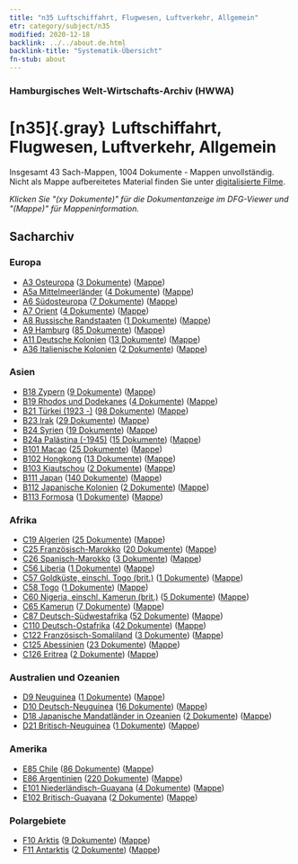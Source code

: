 ```yaml
---
title: "n35 Luftschiffahrt, Flugwesen, Luftverkehr, Allgemein"
etr: category/subject/n35
modified: 2020-12-18
backlink: ../../about.de.html
backlink-title: "Systematik-Übersicht"
fn-stub: about
---
```


### Hamburgisches Welt-Wirtschafts-Archiv (HWWA)
# [n35]{.gray}&#8201; Luftschiffahrt, Flugwesen, Luftverkehr, Allgemein&#160; 




Insgesamt 43 Sach-Mappen, 1004 Dokumente - Mappen unvollständig.
Nicht als Mappe aufbereitetes Material finden Sie unter [digitalisierte Filme](/film/h1_sh).

_Klicken Sie "(xy Dokumente)" für die Dokumentanzeige im DFG-Viewer und "(Mappe)" für Mappeninformation._

## Sacharchiv




### Europa

- [A3 Osteuropa](../../../geo/about.de.html#A3) (<a href="https://dfg-viewer.de/show/?tx_dlf[id]=https://pm20.zbw.eu/mets/sh/1408xx/140896/1456xx/145681/public.mets.de.xml" target="_blank">3 Dokumente</a>) ([Mappe](http://purl.org/pressemappe20/folder/sh/140896,145681))
- [A5a Mittelmeerländer](../../../geo/about.de.html#A5a) (<a href="https://dfg-viewer.de/show/?tx_dlf[id]=https://pm20.zbw.eu/mets/sh/1408xx/140899/1456xx/145681/public.mets.de.xml" target="_blank">4 Dokumente</a>) ([Mappe](http://purl.org/pressemappe20/folder/sh/140899,145681))
- [A6 Südosteuropa](../../../geo/about.de.html#A6) (<a href="https://dfg-viewer.de/show/?tx_dlf[id]=https://pm20.zbw.eu/mets/sh/1409xx/140900/1456xx/145681/public.mets.de.xml" target="_blank">7 Dokumente</a>) ([Mappe](http://purl.org/pressemappe20/folder/sh/140900,145681))
- [A7 Orient](../../../geo/about.de.html#A7) (<a href="https://dfg-viewer.de/show/?tx_dlf[id]=https://pm20.zbw.eu/mets/sh/1409xx/140902/1456xx/145681/public.mets.de.xml" target="_blank">4 Dokumente</a>) ([Mappe](http://purl.org/pressemappe20/folder/sh/140902,145681))
- [A8 Russische Randstaaten](../../../geo/about.de.html#A8) (<a href="https://dfg-viewer.de/show/?tx_dlf[id]=https://pm20.zbw.eu/mets/sh/1409xx/140904/1456xx/145681/public.mets.de.xml" target="_blank">1 Dokumente</a>) ([Mappe](http://purl.org/pressemappe20/folder/sh/140904,145681))
- [A9 Hamburg](../../../geo/about.de.html#A9) (<a href="https://dfg-viewer.de/show/?tx_dlf[id]=https://pm20.zbw.eu/mets/sh/1409xx/140905/1456xx/145681/public.mets.de.xml" target="_blank">85 Dokumente</a>) ([Mappe](http://purl.org/pressemappe20/folder/sh/140905,145681))
- [A11 Deutsche Kolonien](../../../geo/about.de.html#A11) (<a href="https://dfg-viewer.de/show/?tx_dlf[id]=https://pm20.zbw.eu/mets/sh/1409xx/140960/1456xx/145681/public.mets.de.xml" target="_blank">13 Dokumente</a>) ([Mappe](http://purl.org/pressemappe20/folder/sh/140960,145681))
- [A36 Italienische Kolonien](../../../geo/about.de.html#A36) (<a href="https://dfg-viewer.de/show/?tx_dlf[id]=https://pm20.zbw.eu/mets/sh/1410xx/141012/1456xx/145681/public.mets.de.xml" target="_blank">2 Dokumente</a>) ([Mappe](http://purl.org/pressemappe20/folder/sh/141012,145681))

### Asien

- [B18 Zypern](../../../geo/about.de.html#B18) (<a href="https://dfg-viewer.de/show/?tx_dlf[id]=https://pm20.zbw.eu/mets/sh/1410xx/141079/1456xx/145681/public.mets.de.xml" target="_blank">9 Dokumente</a>) ([Mappe](http://purl.org/pressemappe20/folder/sh/141079,145681))
- [B19 Rhodos und Dodekanes](../../../geo/about.de.html#B19) (<a href="https://dfg-viewer.de/show/?tx_dlf[id]=https://pm20.zbw.eu/mets/sh/1411xx/141106/1456xx/145681/public.mets.de.xml" target="_blank">4 Dokumente</a>) ([Mappe](http://purl.org/pressemappe20/folder/sh/141106,145681))
- [B21 Türkei (1923 -)](../../../geo/about.de.html#B21) (<a href="https://dfg-viewer.de/show/?tx_dlf[id]=https://pm20.zbw.eu/mets/sh/1411xx/141111/1456xx/145681/public.mets.de.xml" target="_blank">98 Dokumente</a>) ([Mappe](http://purl.org/pressemappe20/folder/sh/141111,145681))
- [B23 Irak](../../../geo/about.de.html#B23) (<a href="https://dfg-viewer.de/show/?tx_dlf[id]=https://pm20.zbw.eu/mets/sh/1411xx/141113/1456xx/145681/public.mets.de.xml" target="_blank">29 Dokumente</a>) ([Mappe](http://purl.org/pressemappe20/folder/sh/141113,145681))
- [B24 Syrien](../../../geo/about.de.html#B24) (<a href="https://dfg-viewer.de/show/?tx_dlf[id]=https://pm20.zbw.eu/mets/sh/1411xx/141114/1456xx/145681/public.mets.de.xml" target="_blank">19 Dokumente</a>) ([Mappe](http://purl.org/pressemappe20/folder/sh/141114,145681))
- [B24a Palästina (-1945)](../../../geo/about.de.html#B24a) (<a href="https://dfg-viewer.de/show/?tx_dlf[id]=https://pm20.zbw.eu/mets/sh/1411xx/141115/1456xx/145681/public.mets.de.xml" target="_blank">15 Dokumente</a>) ([Mappe](http://purl.org/pressemappe20/folder/sh/141115,145681))
- [B101 Macao](../../../geo/about.de.html#B101) (<a href="https://dfg-viewer.de/show/?tx_dlf[id]=https://pm20.zbw.eu/mets/sh/1412xx/141267/1456xx/145681/public.mets.de.xml" target="_blank">25 Dokumente</a>) ([Mappe](http://purl.org/pressemappe20/folder/sh/141267,145681))
- [B102 Hongkong](../../../geo/about.de.html#B102) (<a href="https://dfg-viewer.de/show/?tx_dlf[id]=https://pm20.zbw.eu/mets/sh/1412xx/141268/1456xx/145681/public.mets.de.xml" target="_blank">13 Dokumente</a>) ([Mappe](http://purl.org/pressemappe20/folder/sh/141268,145681))
- [B103 Kiautschou](../../../geo/about.de.html#B103) (<a href="https://dfg-viewer.de/show/?tx_dlf[id]=https://pm20.zbw.eu/mets/sh/1261xx/126163/1456xx/145681/public.mets.de.xml" target="_blank">2 Dokumente</a>) ([Mappe](http://purl.org/pressemappe20/folder/sh/126163,145681))
- [B111 Japan](../../../geo/about.de.html#B111) (<a href="https://dfg-viewer.de/show/?tx_dlf[id]=https://pm20.zbw.eu/mets/sh/1412xx/141272/1456xx/145681/public.mets.de.xml" target="_blank">140 Dokumente</a>) ([Mappe](http://purl.org/pressemappe20/folder/sh/141272,145681))
- [B112 Japanische Kolonien](../../../geo/about.de.html#B112) (<a href="https://dfg-viewer.de/show/?tx_dlf[id]=https://pm20.zbw.eu/mets/sh/1412xx/141273/1456xx/145681/public.mets.de.xml" target="_blank">2 Dokumente</a>) ([Mappe](http://purl.org/pressemappe20/folder/sh/141273,145681))
- [B113 Formosa](../../../geo/about.de.html#B113) (<a href="https://dfg-viewer.de/show/?tx_dlf[id]=https://pm20.zbw.eu/mets/sh/1412xx/141274/1456xx/145681/public.mets.de.xml" target="_blank">1 Dokumente</a>) ([Mappe](http://purl.org/pressemappe20/folder/sh/141274,145681))

### Afrika

- [C19 Algerien](../../../geo/about.de.html#C19) (<a href="https://dfg-viewer.de/show/?tx_dlf[id]=https://pm20.zbw.eu/mets/sh/1413xx/141354/1456xx/145681/public.mets.de.xml" target="_blank">25 Dokumente</a>) ([Mappe](http://purl.org/pressemappe20/folder/sh/141354,145681))
- [C25 Französisch-Marokko](../../../geo/about.de.html#C25) (<a href="https://dfg-viewer.de/show/?tx_dlf[id]=https://pm20.zbw.eu/mets/sh/1413xx/141358/1456xx/145681/public.mets.de.xml" target="_blank">20 Dokumente</a>) ([Mappe](http://purl.org/pressemappe20/folder/sh/141358,145681))
- [C26 Spanisch-Marokko](../../../geo/about.de.html#C26) (<a href="https://dfg-viewer.de/show/?tx_dlf[id]=https://pm20.zbw.eu/mets/sh/1413xx/141359/1456xx/145681/public.mets.de.xml" target="_blank">3 Dokumente</a>) ([Mappe](http://purl.org/pressemappe20/folder/sh/141359,145681))
- [C56 Liberia](../../../geo/about.de.html#C56) (<a href="https://dfg-viewer.de/show/?tx_dlf[id]=https://pm20.zbw.eu/mets/sh/1414xx/141405/1456xx/145681/public.mets.de.xml" target="_blank">1 Dokumente</a>) ([Mappe](http://purl.org/pressemappe20/folder/sh/141405,145681))
- [C57 Goldküste, einschl. Togo (brit.)](../../../geo/about.de.html#C57) (<a href="https://dfg-viewer.de/show/?tx_dlf[id]=https://pm20.zbw.eu/mets/sh/1414xx/141406/1456xx/145681/public.mets.de.xml" target="_blank">1 Dokumente</a>) ([Mappe](http://purl.org/pressemappe20/folder/sh/141406,145681))
- [C58 Togo](../../../geo/about.de.html#C58) (<a href="https://dfg-viewer.de/show/?tx_dlf[id]=https://pm20.zbw.eu/mets/sh/1414xx/141408/1456xx/145681/public.mets.de.xml" target="_blank">1 Dokumente</a>) ([Mappe](http://purl.org/pressemappe20/folder/sh/141408,145681))
- [C60 Nigeria, einschl. Kamerun (brit.)](../../../geo/about.de.html#C60) (<a href="https://dfg-viewer.de/show/?tx_dlf[id]=https://pm20.zbw.eu/mets/sh/1414xx/141409/1456xx/145681/public.mets.de.xml" target="_blank">5 Dokumente</a>) ([Mappe](http://purl.org/pressemappe20/folder/sh/141409,145681))
- [C65 Kamerun](../../../geo/about.de.html#C65) (<a href="https://dfg-viewer.de/show/?tx_dlf[id]=https://pm20.zbw.eu/mets/sh/1414xx/141410/1456xx/145681/public.mets.de.xml" target="_blank">7 Dokumente</a>) ([Mappe](http://purl.org/pressemappe20/folder/sh/141410,145681))
- [C87 Deutsch-Südwestafrika](../../../geo/about.de.html#C87) (<a href="https://dfg-viewer.de/show/?tx_dlf[id]=https://pm20.zbw.eu/mets/sh/1414xx/141450/1456xx/145681/public.mets.de.xml" target="_blank">52 Dokumente</a>) ([Mappe](http://purl.org/pressemappe20/folder/sh/141450,145681))
- [C110 Deutsch-Ostafrika](../../../geo/about.de.html#C110) (<a href="https://dfg-viewer.de/show/?tx_dlf[id]=https://pm20.zbw.eu/mets/sh/1414xx/141471/1456xx/145681/public.mets.de.xml" target="_blank">42 Dokumente</a>) ([Mappe](http://purl.org/pressemappe20/folder/sh/141471,145681))
- [C122 Französisch-Somaliland](../../../geo/about.de.html#C122) (<a href="https://dfg-viewer.de/show/?tx_dlf[id]=https://pm20.zbw.eu/mets/sh/1414xx/141479/1456xx/145681/public.mets.de.xml" target="_blank">3 Dokumente</a>) ([Mappe](http://purl.org/pressemappe20/folder/sh/141479,145681))
- [C125 Abessinien](../../../geo/about.de.html#C125) (<a href="https://dfg-viewer.de/show/?tx_dlf[id]=https://pm20.zbw.eu/mets/sh/1414xx/141482/1456xx/145681/public.mets.de.xml" target="_blank">23 Dokumente</a>) ([Mappe](http://purl.org/pressemappe20/folder/sh/141482,145681))
- [C126 Eritrea](../../../geo/about.de.html#C126) (<a href="https://dfg-viewer.de/show/?tx_dlf[id]=https://pm20.zbw.eu/mets/sh/1414xx/141483/1456xx/145681/public.mets.de.xml" target="_blank">2 Dokumente</a>) ([Mappe](http://purl.org/pressemappe20/folder/sh/141483,145681))

### Australien und Ozeanien

- [D9 Neuguinea](../../../geo/about.de.html#D9) (<a href="https://dfg-viewer.de/show/?tx_dlf[id]=https://pm20.zbw.eu/mets/sh/1416xx/141600/1456xx/145681/public.mets.de.xml" target="_blank">1 Dokumente</a>) ([Mappe](http://purl.org/pressemappe20/folder/sh/141600,145681))
- [D10 Deutsch-Neuguinea](../../../geo/about.de.html#D10) (<a href="https://dfg-viewer.de/show/?tx_dlf[id]=https://pm20.zbw.eu/mets/sh/1416xx/141601/1456xx/145681/public.mets.de.xml" target="_blank">16 Dokumente</a>) ([Mappe](http://purl.org/pressemappe20/folder/sh/141601,145681))
- [D18 Japanische Mandatländer in Ozeanien](../../../geo/about.de.html#D18) (<a href="https://dfg-viewer.de/show/?tx_dlf[id]=https://pm20.zbw.eu/mets/sh/1416xx/141618/1456xx/145681/public.mets.de.xml" target="_blank">2 Dokumente</a>) ([Mappe](http://purl.org/pressemappe20/folder/sh/141618,145681))
- [D21 Britisch-Neuguinea](../../../geo/about.de.html#D21) (<a href="https://dfg-viewer.de/show/?tx_dlf[id]=https://pm20.zbw.eu/mets/sh/1416xx/141620/1456xx/145681/public.mets.de.xml" target="_blank">1 Dokumente</a>) ([Mappe](http://purl.org/pressemappe20/folder/sh/141620,145681))

### Amerika

- [E85 Chile](../../../geo/about.de.html#E85) (<a href="https://dfg-viewer.de/show/?tx_dlf[id]=https://pm20.zbw.eu/mets/sh/1416xx/141691/1456xx/145681/public.mets.de.xml" target="_blank">86 Dokumente</a>) ([Mappe](http://purl.org/pressemappe20/folder/sh/141691,145681))
- [E86 Argentinien](../../../geo/about.de.html#E86) (<a href="https://dfg-viewer.de/show/?tx_dlf[id]=https://pm20.zbw.eu/mets/sh/1416xx/141692/1456xx/145681/public.mets.de.xml" target="_blank">220 Dokumente</a>) ([Mappe](http://purl.org/pressemappe20/folder/sh/141692,145681))
- [E101 Niederländisch-Guayana](../../../geo/about.de.html#E101) (<a href="https://dfg-viewer.de/show/?tx_dlf[id]=https://pm20.zbw.eu/mets/sh/1416xx/141699/1456xx/145681/public.mets.de.xml" target="_blank">4 Dokumente</a>) ([Mappe](http://purl.org/pressemappe20/folder/sh/141699,145681))
- [E102 Britisch-Guayana](../../../geo/about.de.html#E102) (<a href="https://dfg-viewer.de/show/?tx_dlf[id]=https://pm20.zbw.eu/mets/sh/1417xx/141700/1456xx/145681/public.mets.de.xml" target="_blank">2 Dokumente</a>) ([Mappe](http://purl.org/pressemappe20/folder/sh/141700,145681))

### Polargebiete

- [F10 Arktis](../../../geo/about.de.html#F10) (<a href="https://dfg-viewer.de/show/?tx_dlf[id]=https://pm20.zbw.eu/mets/sh/1417xx/141702/1456xx/145681/public.mets.de.xml" target="_blank">9 Dokumente</a>) ([Mappe](http://purl.org/pressemappe20/folder/sh/141702,145681))
- [F11 Antarktis](../../../geo/about.de.html#F11) (<a href="https://dfg-viewer.de/show/?tx_dlf[id]=https://pm20.zbw.eu/mets/sh/1417xx/141703/1456xx/145681/public.mets.de.xml" target="_blank">2 Dokumente</a>) ([Mappe](http://purl.org/pressemappe20/folder/sh/141703,145681))


